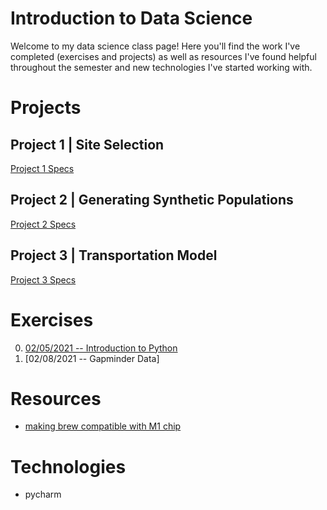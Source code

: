 # Introduction to Data Science

Welcome to my data science class page! Here you'll find the work I've completed (exercises and projects) as well as resources I've found helpful throughout the
semester and new technologies I've started working with.

# Projects

## Project 1 | Site Selection

[Project 1 Specs](https://tyler-frazier.github.io/dsbook/siteselect.html)

## Project 2 | Generating Synthetic Populations

[Project 2 Specs](https://tyler-frazier.github.io/dsbook/synpop.html)

## Project 3 | Transportation Model

[Project 3 Specs](https://tyler-frazier.github.io/dsbook/gravity.html)

# Exercises

0. [02/05/2021 -- Introduction to Python](exercise_1.html)
1. [02/08/2021 -- Gapminder Data]

# Resources

* [making brew compatible with M1 chip](https://stackoverflow.com/questions/64963370/error-cannot-install-in-homebrew-on-arm-processor-in-intel-default-prefix-usr)

# Technologies

* pycharm
